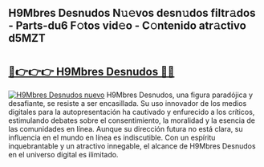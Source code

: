 ## H9Mbres Desnudos N𝚞𝚎vos desn𝚞dos filtr𝚊dos - Parts-du6 F𝚘tos vid𝚎o - C𝚘ntenido atr𝚊ctivo d5MZT

# <h2><a href="http://mbc8ih8.tromn.icu/?c=H9Mbres+Desnudos">🔗👉👉👉 H9Mbres Desnudos 🔗🔗</a></h2>

[![H9Mbres Desnudos nuevo](https://i.imgur.com/pEAQMta.gif)](http://mbc8ih8.tromn.icu/?c=H9Mbres+Desnudos)
H9Mbres Desnudos, una figura paradójica y desafiante, se resiste a ser encasillada. Su uso innovador de los medios digitales para la autopresentación ha cautivado y enfurecido a los críticos, estimulando debates sobre el consentimiento, la moralidad y la esencia de las comunidades en línea. Aunque su dirección futura no está clara, su influencia en el mundo en línea es indiscutible. Con un espíritu inquebrantable y un atractivo innegable, el alcance de H9Mbres Desnudos en el universo digital es ilimitado.
